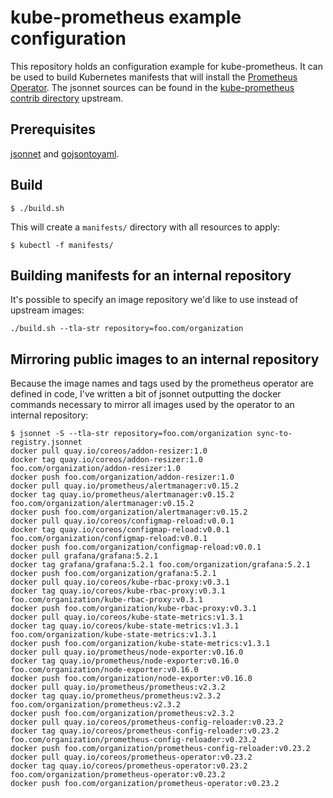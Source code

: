 # kube-prometheus example configuration

This repository holds an configuration example for kube-prometheus. It can be used to build Kubernetes manifests that will install the [Prometheus Operator](https://github.com/coreos/prometheus-operator). The jsonnet sources can be found in the [kube-prometheus contrib directory](https://github.com/coreos/prometheus-operator/tree/master/contrib/kube-prometheus) upstream.

## Prerequisites

[jsonnet](https://jsonnet.org/) and [gojsontoyaml](https://github.com/brancz/gojsontoyaml).

## Build

```console
$ ./build.sh
```

This will create a `manifests/` directory with all resources to apply:

```console
$ kubectl -f manifests/
```

## Building manifests for an internal repository

It's possible to specify an image repository we'd like to use instead of upstream images:

```console
./build.sh --tla-str repository=foo.com/organization

```

## Mirroring public images to an internal repository

Because the image names and tags used by the prometheus operator are defined in code, I've written a bit of jsonnet outputting the docker commands necessary to mirror all images used by the operator to an internal repository:

```console
$ jsonnet -S --tla-str repository=foo.com/organization sync-to-registry.jsonnet 
docker pull quay.io/coreos/addon-resizer:1.0
docker tag quay.io/coreos/addon-resizer:1.0 foo.com/organization/addon-resizer:1.0
docker push foo.com/organization/addon-resizer:1.0
docker pull quay.io/prometheus/alertmanager:v0.15.2
docker tag quay.io/prometheus/alertmanager:v0.15.2 foo.com/organization/alertmanager:v0.15.2
docker push foo.com/organization/alertmanager:v0.15.2
docker pull quay.io/coreos/configmap-reload:v0.0.1
docker tag quay.io/coreos/configmap-reload:v0.0.1 foo.com/organization/configmap-reload:v0.0.1
docker push foo.com/organization/configmap-reload:v0.0.1
docker pull grafana/grafana:5.2.1
docker tag grafana/grafana:5.2.1 foo.com/organization/grafana:5.2.1
docker push foo.com/organization/grafana:5.2.1
docker pull quay.io/coreos/kube-rbac-proxy:v0.3.1
docker tag quay.io/coreos/kube-rbac-proxy:v0.3.1 foo.com/organization/kube-rbac-proxy:v0.3.1
docker push foo.com/organization/kube-rbac-proxy:v0.3.1
docker pull quay.io/coreos/kube-state-metrics:v1.3.1
docker tag quay.io/coreos/kube-state-metrics:v1.3.1 foo.com/organization/kube-state-metrics:v1.3.1
docker push foo.com/organization/kube-state-metrics:v1.3.1
docker pull quay.io/prometheus/node-exporter:v0.16.0
docker tag quay.io/prometheus/node-exporter:v0.16.0 foo.com/organization/node-exporter:v0.16.0
docker push foo.com/organization/node-exporter:v0.16.0
docker pull quay.io/prometheus/prometheus:v2.3.2
docker tag quay.io/prometheus/prometheus:v2.3.2 foo.com/organization/prometheus:v2.3.2
docker push foo.com/organization/prometheus:v2.3.2
docker pull quay.io/coreos/prometheus-config-reloader:v0.23.2
docker tag quay.io/coreos/prometheus-config-reloader:v0.23.2 foo.com/organization/prometheus-config-reloader:v0.23.2
docker push foo.com/organization/prometheus-config-reloader:v0.23.2
docker pull quay.io/coreos/prometheus-operator:v0.23.2
docker tag quay.io/coreos/prometheus-operator:v0.23.2 foo.com/organization/prometheus-operator:v0.23.2
docker push foo.com/organization/prometheus-operator:v0.23.2
```
